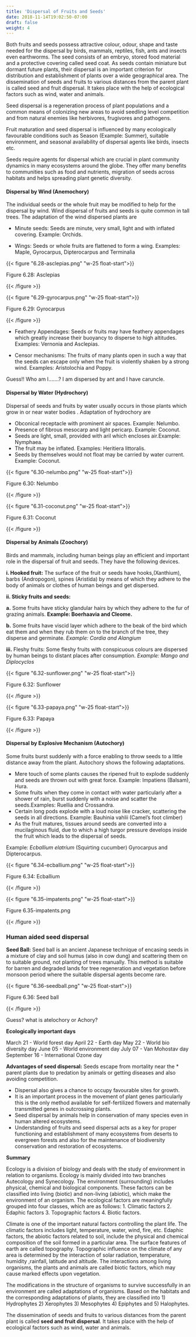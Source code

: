 ```yaml
---
title: 'Dispersal of Fruits and Seeds'
date: 2018-11-14T19:02:50-07:00
draft: false
weight: 4
---
```

Both fruits and seeds possess attractive colour, odour, shape and taste needed for the dispersal by birds, mammals, reptiles, fish, ants and insects even earthworms. The seed consists of an embryo, stored food material and a protective covering called seed coat. As seeds contain miniature but dormant future plants, their dispersal is an important criterion for distribution and establishment of plants over a wide geographical area. The dissemination of seeds and fruits to various distances from the parent plant is called seed and fruit dispersal. It takes place with the help of ecological factors such as wind, water and animals.

Seed dispersal is a regeneration process of plant populations and a common means of colonizing new areas to avoid seedling level competition and from natural enemies like herbivores, frugivores and pathogens.

Fruit maturation and seed dispersal is influenced by many ecologically favourable conditions such as Season (Example: Summer), suitable environment, and seasonal availability of dispersal agents like birds, insects etc.

Seeds require agents for dispersal which are crucial in plant community dynamics in many ecosystems around the globe. They offer many benefits to communities such as food and nutrients, migration of seeds across habitats and helps spreading plant genetic diversity.

#### Dispersal by Wind (Anemochory)

The individual seeds or the whole fruit may be modified to help for the dispersal by wind. Wind dispersal of fruits and seeds is quite common in tall trees. The adaptation of the wind dispersed plants are

*   Minute seeds: Seeds are minute, very small, light and with inflated covering. Example: Orchids.
    
*   Wings: Seeds or whole fruits are flattened to form a wing. Examples: Maple, Gyrocarpus, Dipterocarpus and Terminalia
    

{{< figure "6.28-asclepias.png" "w-25 float-start">}}

Figure 6.28: Asclepias

{{< /figure >}}

{{< figure "6.29-gyrocarpus.png" "w-25 float-start">}}

Figure 6.29: Gyrocarpus

{{< /figure >}}

*   Feathery Appendages: Seeds or fruits may have feathery appendages which greatly increase their buoyancy to disperse to high altitudes. Examples: Vernonia and Asclepias.
    
*   Censor mechanisms: The fruits of many plants open in such a way that the seeds can escape only when the fruit is violently shaken by a strong wind. Examples: Aristolochia and Poppy.
    

Guess!! Who am I…….? I am dispersed by ant and I have caruncle.

#### Dispersal by Water (Hydrochory)

Dispersal of seeds and fruits by water usually occurs in those plants which grow in or near water bodies . Adaptation of hydrochory are

*   Obconical receptacle with prominent air spaces. Example: Nelumbo.
*   Presence of fibrous mesocarp and light pericarp. Example: Coconut.
*   Seeds are light, small, provided with aril which encloses air.Example: Nymphaea.
*   The fruit may be inflated. Examples: Heritiera littoralis.
*   Seeds by themselves would not float may be carried by water current. Example: Coconut.

{{< figure "6.30-nelumbo.png" "w-25 float-start">}}

Figure 6.30: Nelumbo

{{< /figure >}}

{{< figure "6.31-coconut.png" "w-25 float-start">}}

Figure 6.31: Coconut

{{< /figure >}}

#### Dispersal by Animals (Zoochory)

Birds and mammals, including human beings play an efficient and important role in the dispersal of fruit and seeds. They have the following devices.

**i. Hooked fruit:** The surface of the fruit or seeds have hooks,(Xanthium), barbs (Andropogon), spines (Aristida) by means of which they adhere to the body of animals or clothes of human beings and get dispersed.

**ii. Sticky fruits and seeds:**

**a.** Some fruits have sticky glandular hairs by which they adhere to the fur of grazing animals. **Example: Boerhaavia and Cleome.**

**b.** Some fruits have viscid layer which adhere to the beak of the bird which eat them and when they rub them on to the branch of the tree, they disperse and germinate. _Example: Cordia and Alangium_

**iii.** Fleshy fruits: Some fleshy fruits with conspicuous colours are dispersed by human beings to distant places after consumption. _Example: Mango and Diplocyclos_

{{< figure "6.32-sunflower.png" "w-25 float-start">}}

Figure 6.32: Sunflower

{{< /figure >}}

{{< figure "6.33-papaya.png" "w-25 float-start">}}

Figure 6.33: Papaya

{{< /figure >}}

#### Dispersal by Explosive Mechanism (Autochory)

Some fruits burst suddenly with a force enabling to throw seeds to a little distance away from the plant. Autochory shows the following adaptations.

*   Mere touch of some plants causes the ripened fruit to explode suddenly and seeds are thrown out with great force. Example: Impatiens (Balsam), Hura.
*   Some fruits when they come in contact with water particularly after a shower of rain, burst suddenly with a noise and scatter the seeds.Examples: Ruellia and Crossandra.
*   Certain long pods explode with a loud noise like cracker, scattering the seeds in all directions. Example: Bauhinia vahlii (Camel’s foot climber)
*   As the fruit matures, tissues around seeds are converted into a mucilaginous fluid, due to which a high turgor pressure develops inside the fruit which leads to the dispersal of seeds.

Example: _Ecballium elatrium_ (Squirting cucumber) Gyrocarpus and Dipterocarpus.

{{< figure "6.34-ecballium.png" "w-25 float-start">}}

Figure 6.34: Ecballium

{{< /figure >}}

{{< figure "6.35-impatents.png" "w-25 float-start">}}

Figure 6.35-impatents.png

{{< /figure >}}

### Human aided seed dispersal

**Seed Ball:** Seed ball is an ancient Japanese technique of encasing seeds in a mixture of clay and soil humus (also in cow dung) and scattering them on to suitable ground, not planting of trees manually. This method is suitable for barren and degraded lands for tree regeneration and vegetation before monsoon period where the suitable dispersal agents become rare.

{{< figure "6.36-seedball.png" "w-25 float-start">}}

Figure 6.36: Seed ball

{{< /figure >}}

Guess? what is atelochory or Achory?

**Ecologically important days**

March 21 - World forest day April 22 - Earth day May 22 - World bio diversity day June 05 - World environment day July 07 - Van Mohostav day September 16 - International Ozone day

**Advantages of seed dispersal:** Seeds escape from mortality near the \* parent plants due to predation by animals or getting diseases and also avoiding competition.

*   Dispersal also gives a chance to occupy favourable sites for growth.
*   It is an important process in the movement of plant genes particularly this is the only method available for self-fertilized flowers and maternally transmitted genes in outcrossing plants.
*   Seed dispersal by animals help in conservation of many species even in human altered ecosystems.
*   Understanding of fruits and seed dispersal acts as a key for proper functioning and establishment of many ecosystems from deserts to evergreen forests and also for the maintenance of biodiversity conservation and restoration of ecosystems.

**Summary**

Ecology is a division of biology and deals with the study of environment in relation to organisms. Ecology is mainly divided into two branches Autecology and Synecology. The environment (surrounding) includes physical, chemical and biological components. These factors can be classified into living (biotic) and non-living (abiotic), which make the environment of an organism. The ecological factors are meaningfully grouped into four classes, which are as follows: 1. Climatic factors 2. Edaphic factors 3. Topographic factors 4. Biotic factors.

Climate is one of the important natural factors controlling the plant life. The climatic factors includes light, temperature, water, wind, fire, etc. Edaphic factors, the abiotic factors related to soil, include the physical and chemical composition of the soil formed in a particular area. The surface features of earth are called topography. Topographic influence on the climate of any area is determined by the interaction of solar radiation, temperature, humidity ,rainfall, latitude and altitude. The interactions among living organisms, the plants and animals are called biotic factors, which may cause marked effects upon vegetation.

The modifications in the structure of organisms to survive successfully in an environment are called adaptations of organisms. Based on the habitats and the corresponding adaptations of plants, they are classified into 1) Hydrophytes 2) Xerophytes 3) Mesophytes 4) Epiphytes and 5) Halophytes.

The dissemination of seeds and fruits to various distances from the parent plant is called **seed and fruit dispersal**. It takes place with the help of ecological factors such as wind, water and animals.